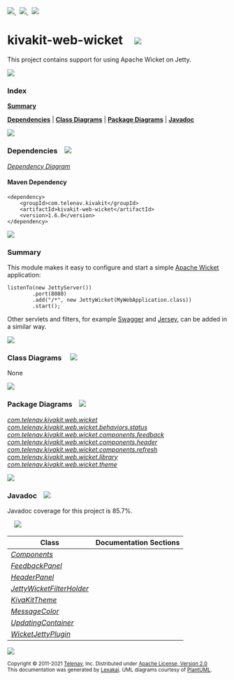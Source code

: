 [//]: # (start-user-text)

<a href="https://www.kivakit.org">
<img src="https://telenav.github.io/telenav-assets/images/icons/web-32.png" srcset="https://telenav.github.io/telenav-assets/images/icons/web-32-2x.png 2x"/>
</a>
&nbsp;
<a href="https://twitter.com/openkivakit">
<img src="https://telenav.github.io/telenav-assets/images/logos/twitter/twitter-32.png" srcset="https://telenav.github.io/telenav-assets/images/logos/twitter/twitter-32-2x.png 2x"/>
</a>
&nbsp;
<a href="https://kivakit.zulipchat.com">
<img src="https://telenav.github.io/telenav-assets/images/logos/zulip/zulip-32.png" srcset="https://telenav.github.io/telenav-assets/images/logos/zulip/zulip-32-2x.png 2x"/>
</a>

[//]: # (end-user-text)

# kivakit-web-wicket &nbsp;&nbsp; <img src="https://telenav.github.io/telenav-assets/images/icons/wicket-32.png" srcset="https://telenav.github.io/telenav-assets/images/icons/wicket-32-2x.png 2x"/>

This project contains support for using Apache Wicket on Jetty.

<img src="https://telenav.github.io/telenav-assets/images/separators/horizontal-line-512.png" srcset="https://telenav.github.io/telenav-assets/images/separators/horizontal-line-512-2x.png 2x"/>

### Index

[**Summary**](#summary)  

[**Dependencies**](#dependencies) | [**Class Diagrams**](#class-diagrams) | [**Package Diagrams**](#package-diagrams) | [**Javadoc**](#javadoc)

<img src="https://telenav.github.io/telenav-assets/images/separators/horizontal-line-512.png" srcset="https://telenav.github.io/telenav-assets/images/separators/horizontal-line-512-2x.png 2x"/>

### Dependencies <a name="dependencies"></a> &nbsp;&nbsp; <img src="https://telenav.github.io/telenav-assets/images/icons/dependencies-32.png" srcset="https://telenav.github.io/telenav-assets/images/icons/dependencies-32-2x.png 2x"/>

[*Dependency Diagram*](https://www.kivakit.org/1.6.0/lexakai/kivakit-extensions/kivakit-web/wicket/documentation/diagrams/dependencies.svg)

#### Maven Dependency

    <dependency>
        <groupId>com.telenav.kivakit</groupId>
        <artifactId>kivakit-web-wicket</artifactId>
        <version>1.6.0</version>
    </dependency>

<img src="https://telenav.github.io/telenav-assets/images/separators/horizontal-line-128.png" srcset="https://telenav.github.io/telenav-assets/images/separators/horizontal-line-128-2x.png 2x"/>

[//]: # (start-user-text)

### Summary <a name = "summary"></a>

This module makes it easy to configure and start a simple [Apache Wicket](https://wicket.apache.org) application:

    listenTo(new JettyServer())
            .port(8080)
            .add("/*", new JettyWicket(MyWebApplication.class))
            .start();

Other servlets and filters, for example [Swagger](../swagger/README.md) and [Jersey](../jersey/README.md), can be added in a similar way.

[//]: # (end-user-text)

<img src="https://telenav.github.io/telenav-assets/images/separators/horizontal-line-128.png" srcset="https://telenav.github.io/telenav-assets/images/separators/horizontal-line-128-2x.png 2x"/>

### Class Diagrams <a name="class-diagrams"></a> &nbsp; &nbsp; <img src="https://telenav.github.io/telenav-assets/images/icons/diagram-40.png" srcset="https://telenav.github.io/telenav-assets/images/icons/diagram-40-2x.png 2x"/>

None

<img src="https://telenav.github.io/telenav-assets/images/separators/horizontal-line-128.png" srcset="https://telenav.github.io/telenav-assets/images/separators/horizontal-line-128-2x.png 2x"/>

### Package Diagrams <a name="package-diagrams"></a> &nbsp;&nbsp; <img src="https://telenav.github.io/telenav-assets/images/icons/box-24.png" srcset="https://telenav.github.io/telenav-assets/images/icons/box-24-2x.png 2x"/>

[*com.telenav.kivakit.web.wicket*](https://www.kivakit.org/1.6.0/lexakai/kivakit-extensions/kivakit-web/wicket/documentation/diagrams/com.telenav.kivakit.web.wicket.svg)  
[*com.telenav.kivakit.web.wicket.behaviors.status*](https://www.kivakit.org/1.6.0/lexakai/kivakit-extensions/kivakit-web/wicket/documentation/diagrams/com.telenav.kivakit.web.wicket.behaviors.status.svg)  
[*com.telenav.kivakit.web.wicket.components.feedback*](https://www.kivakit.org/1.6.0/lexakai/kivakit-extensions/kivakit-web/wicket/documentation/diagrams/com.telenav.kivakit.web.wicket.components.feedback.svg)  
[*com.telenav.kivakit.web.wicket.components.header*](https://www.kivakit.org/1.6.0/lexakai/kivakit-extensions/kivakit-web/wicket/documentation/diagrams/com.telenav.kivakit.web.wicket.components.header.svg)  
[*com.telenav.kivakit.web.wicket.components.refresh*](https://www.kivakit.org/1.6.0/lexakai/kivakit-extensions/kivakit-web/wicket/documentation/diagrams/com.telenav.kivakit.web.wicket.components.refresh.svg)  
[*com.telenav.kivakit.web.wicket.library*](https://www.kivakit.org/1.6.0/lexakai/kivakit-extensions/kivakit-web/wicket/documentation/diagrams/com.telenav.kivakit.web.wicket.library.svg)  
[*com.telenav.kivakit.web.wicket.theme*](https://www.kivakit.org/1.6.0/lexakai/kivakit-extensions/kivakit-web/wicket/documentation/diagrams/com.telenav.kivakit.web.wicket.theme.svg)

<img src="https://telenav.github.io/telenav-assets/images/separators/horizontal-line-128.png" srcset="https://telenav.github.io/telenav-assets/images/separators/horizontal-line-128-2x.png 2x"/>

### Javadoc <a name="javadoc"></a> &nbsp;&nbsp; <img src="https://telenav.github.io/telenav-assets/images/icons/books-24.png" srcset="https://telenav.github.io/telenav-assets/images/icons/books-24-2x.png 2x"/>

Javadoc coverage for this project is 85.7%.  
  
&nbsp; &nbsp; <img src="https://telenav.github.io/telenav-assets/images/meters/meter-90-96.png" srcset="https://telenav.github.io/telenav-assets/images/meters/meter-90-96-2x.png 2x"/>




| Class | Documentation Sections |
|---|---|
| [*Components*](https://www.kivakit.org/1.6.0/javadoc/kivakit-extensions/kivakit.web.wicket//////////////////////////////////////////////////.html) |  |  
| [*FeedbackPanel*](https://www.kivakit.org/1.6.0/javadoc/kivakit-extensions/kivakit.web.wicket/////////////////////////////////////////////////////////////////.html) |  |  
| [*HeaderPanel*](https://www.kivakit.org/1.6.0/javadoc/kivakit-extensions/kivakit.web.wicket/////////////////////////////////////////////////////////////.html) |  |  
| [*JettyWicketFilterHolder*](https://www.kivakit.org/1.6.0/javadoc/kivakit-extensions/kivakit.web.wicket///////////////////////////////////////////////////////.html) |  |  
| [*KivaKitTheme*](https://www.kivakit.org/1.6.0/javadoc/kivakit-extensions/kivakit.web.wicket//////////////////////////////////////////////////.html) |  |  
| [*MessageColor*](https://www.kivakit.org/1.6.0/javadoc/kivakit-extensions/kivakit.web.wicket/////////////////////////////////////////////////////////////.html) |  |  
| [*UpdatingContainer*](https://www.kivakit.org/1.6.0/javadoc/kivakit-extensions/kivakit.web.wicket////////////////////////////////////////////////////////////////////.html) |  |  
| [*WicketJettyPlugin*](https://www.kivakit.org/1.6.0/javadoc/kivakit-extensions/kivakit.web.wicket/////////////////////////////////////////////////.html) |  |  

[//]: # (start-user-text)



[//]: # (end-user-text)

<img src="https://telenav.github.io/telenav-assets/images/separators/horizontal-line-512.png" srcset="https://telenav.github.io/telenav-assets/images/separators/horizontal-line-512-2x.png 2x"/>

<sub>Copyright &#169; 2011-2021 [Telenav](https://telenav.com), Inc. Distributed under [Apache License, Version 2.0](LICENSE)</sub>  
<sub>This documentation was generated by [Lexakai](https://lexakai.org). UML diagrams courtesy of [PlantUML](https://plantuml.com).</sub>
